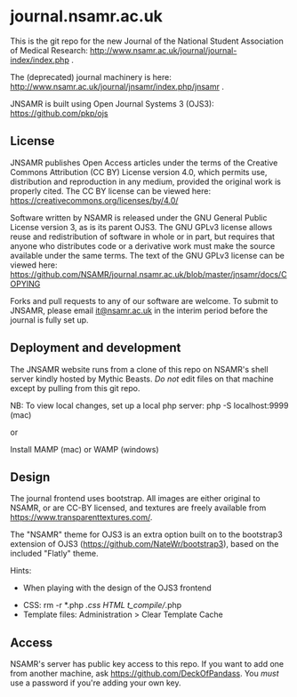 # journal.nsamr.ac.uk
This is the git repo for the new Journal of the National Student Association of Medical Research: http://www.nsamr.ac.uk/journal/journal-index/index.php .

The (deprecated) journal machinery is here: http://www.nsamr.ac.uk/journal/jnsamr/index.php/jnsamr .

JNSAMR is built using Open Journal Systems 3 (OJS3): https://github.com/pkp/ojs

## License
JNSAMR publishes Open Access articles under the terms of the Creative Commons Attribution (CC BY) License version 4.0, which permits use, distribution and reproduction in any medium, provided the original work is properly cited. The CC BY license can be viewed here: https://creativecommons.org/licenses/by/4.0/

Software written by NSAMR is released under the GNU General Public License version 3, as is its parent OJS3. The GNU GPLv3 license allows reuse and redistribution of software in whole or in part, but requires that anyone who distributes code or a derivative work must make the source available under the same terms. The text of the GNU GPLv3 license can be viewed here: https://github.com/NSAMR/journal.nsamr.ac.uk/blob/master/jnsamr/docs/COPYING

Forks and pull requests to any of our software are welcome. To submit to JNSAMR, please email it@nsamr.ac.uk in the interim period before the journal is fully set up.

## Deployment and development
The JNSAMR website runs from a clone of this repo on NSAMR's shell server kindly hosted by Mythic Beasts. *Do not* edit files on that machine except by pulling from this git repo.

NB: To view local changes, set up a local php server: php -S localhost:9999 (mac)

or

Install MAMP (mac) or WAMP (windows)

## Design
The journal frontend uses bootstrap. All images are either original to NSAMR, or are CC-BY licensed, and textures are freely available from https://www.transparenttextures.com/.

The "NSAMR" theme for OJS3 is an extra option built on to the bootstrap3 extension of OJS3 (https://github.com/NateWr/bootstrap3), based on the included "Flatly" theme.

Hints:
* When playing with the design of the OJS3 frontend
 - CSS: rm -r *.php *.css HTML t_compile/*.php
 - Template files: Administration > Clear Template Cache

## Access
NSAMR's server has public key access to this repo. If you want to add one from another machine, ask https://github.com/DeckOfPandass. You *must* use a password if you're adding your own key.
